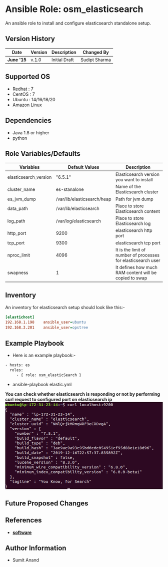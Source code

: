 Ansible Role: osm_elasticsearch
=========
An ansible role to install and configure elasticsearch standalone setup.

Version History
---------------

|**Date**| **Version**| **Description**| **Changed By** |
|----------|---------|---------------|-----------------|
|**June '15** | v.1.0 | Initial Draft | Sudipt Sharma |

Supported OS
------------
  * Redhat : 7
  * CentOS : 7
  * Ubuntu : 14/16/18/20
  * Amazon Linux

Dependencies
------------
* Java 1.8 or higher
* python

Role Variables/Defaults
-----------------------

|**Variables**| **Default Values**| **Description**|
|----------|---------|---------------|
| elasticsearch_version | "6.5.1" | Elasticsearch version you want to install |
| cluster_name | es-stanalone | Name of the Elasticsearch cluster | 
| es_jvm_dump | /var/lib/elasticsearch/heap | Path for jvm dump |
| data_path | /var/lib/elasticsearch | Place to store Elasticsearch content |
| log_path | /var/log/elasticsearch | Place to store Elasticsearch log |
| http_port | 9200 | elasticsearch http port |
| tcp_port | 9300 | elasticsearch tcp port |
| nproc_limit | 4096 | It is the limit of number of processes for elasticsearch user |
| swapness | 1 | It defines how much RAM content will be copied to swap |

Inventory
----------
An inventory for elasticsearch setup should look like this:-
```ini
[elastichost]                 
192.168.1.198    ansible_user=ubuntu   
192.168.3.201    ansible_user=opstree 
```
Example Playbook
----------------

* Here is an example playbook:-

```
- hosts: es
  roles:
     - { role: osm_elasticSearch }
```
* ansible-playbook elastic.yml

**You can check whether elasticsearch is responding or not by performing curl request to configured port on elasticsearch ip**
![response](./media/checkResponse.png)


Future Proposed Changes
-----------------------

References
----------
- **[software](https://www.elastic.co/)**

Author Information
------------------

- Sumit Anand
